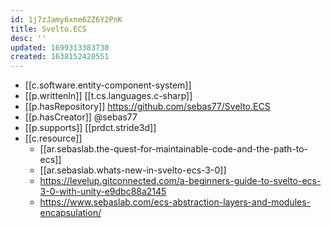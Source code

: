 ```yaml
---
id: 1j7zJamy6xne6ZZ6Y2PnK
title: Svelto.ECS
desc: ''
updated: 1699313383730
created: 1638152420551
---
```


- [[c.software.entity-component-system]]
- [[p.writtenIn]] [[t.cs.languages.c-sharp]]
- [[p.hasRepository]] https://github.com/sebas77/Svelto.ECS
- [[p.hasCreator]] @sebas77
- [[p.supports]] [[prdct.stride3d]]
- [[c.resource]] 
  - [[ar.sebaslab.the-quest-for-maintainable-code-and-the-path-to-ecs]]
  - [[ar.sebaslab.whats-new-in-svelto-ecs-3-0]]
  - https://levelup.gitconnected.com/a-beginners-guide-to-svelto-ecs-3-0-with-unity-e9dbc88a2145
  - https://www.sebaslab.com/ecs-abstraction-layers-and-modules-encapsulation/
